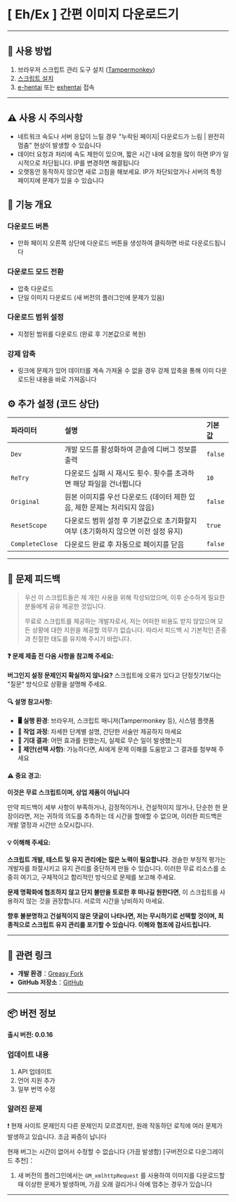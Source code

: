# **[ Eh/Ex ] 간편 이미지 다운로드기**

---

## **👻 사용 방법**

1. 브라우저 스크립트 관리 도구 설치 ([Tampermonkey](https://chrome.google.com/webstore/detail/tampermonkey/dhdgffkkebhmkfjojejmpbldmpobfkfo))
2. [스크립트 설치](https://update.greasyfork.org/scripts/472882/%5BEEx-Hentai%5D%20Downloader.user.js)
3. [e-hentai](https://e-hentai.org/) 또는 [exhentai](https://exhentai.org/) 접속

---

## **⚠️ 사용 시 주의사항**
- 네트워크 속도나 서버 응답이 느릴 경우 "누락된 페이지| 다운로드가 느림 | 완전히 멈춤" 현상이 발생할 수 있습니다
- 데이터 요청과 처리에 속도 제한이 있으며, 짧은 시간 내에 요청을 많이 하면 IP가 일시적으로 차단됩니다. IP를 변경하면 해결됩니다
- 오랫동안 동작하지 않으면 새로 고침을 해보세요. IP가 차단되었거나 서버의 특정 페이지에 문제가 있을 수 있습니다

## **📜 기능 개요**

### **다운로드 버튼**
- 만화 페이지 오른쪽 상단에 다운로드 버튼을 생성하여 클릭하면 바로 다운로드됩니다

### **다운로드 모드 전환**
- 압축 다운로드
- 단일 이미지 다운로드 (새 버전의 플러그인에 문제가 있음)

### **다운로드 범위 설정**
- 지정된 범위를 다운로드 (완료 후 기본값으로 복원)

### **강제 압축**
- 링크에 문제가 있어 데이터를 계속 가져올 수 없을 경우 강제 압축을 통해 이미 다운로드된 내용을 바로 가져옵니다

## **⚙️ 추가 설정 (코드 상단)**

| **파라미터**    | **설명**                                                                            | **기본값** |
| :-------------- | :---------------------------------------------------------------------------------- | :--------- |
| `Dev`           | 개발 모드를 활성화하여 콘솔에 디버그 정보를 출력                                    | `false`    |
| `ReTry`         | 다운로드 실패 시 재시도 횟수. 횟수를 초과하면 해당 파일을 건너뜁니다                | `10`       |
| `Original`      | 원본 이미지를 우선 다운로드 (데이터 제한 있음, 제한 문제는 처리되지 않음)           | `false`    |
| `ResetScope`    | 다운로드 범위 설정 후 기본값으로 초기화할지 여부 (초기화하지 않으면 이전 설정 유지) | `true`     |
| `CompleteClose` | 다운로드 완료 후 자동으로 페이지를 닫음                                             | `false`    |

---

## 📣 문제 피드백

> 우선 이 스크립트들은 제 개인 사용을 위해 작성되었으며, 이후 순수하게 필요한 분들에게 공유 제공한 것입니다.
>
> 무료로 스크립트를 제공하는 개발자로서, 저는 어떠한 비용도 받지 않았으며 모든 상황에 대한 지원을 제공할 의무가 없습니다. 따라서 피드백 시 기본적인 존중과 친절한 태도를 유지해 주시기 바랍니다.

#### ❓ 문제 제출 전 다음 사항을 참고해 주세요:

**버그인지 설정 문제인지 확실하지 않나요?** 스크립트에 오류가 있다고 단정짓기보다는 "질문" 방식으로 상황을 설명해 주세요.

#### 🔍 설명 참고사항:

- **🖥️ 실행 환경**: 브라우저, 스크립트 매니저(Tampermonkey 등), 시스템 플랫폼
- **🧭 작업 과정**: 자세한 단계별 설명, 간단한 서술만 제공하지 마세요
- **🎯 기대 결과**: 어떤 효과를 원했는지, 실제로 무슨 일이 발생했는지
- **🤖 제안(선택 사항)**: 가능하다면, AI에게 문제 이해를 도움받고 그 결과를 첨부해 주세요

#### ⚠️ 중요 경고:

**이것은 무료 스크립트이며, 상업 제품이 아닙니다**

만약 피드백이 세부 사항이 부족하거나, 감정적이거나, 건설적이지 않거나, 단순한 한 문장이라면, 저는 귀하의 의도를 추측하는 데 시간을 할애할 수 없으며, 이러한 피드백은 개발 열정과 시간만 소모시킵니다.

#### 💡 이해해 주세요:

**스크립트 개발, 테스트 및 유지 관리에는 많은 노력이 필요합니다**. 경솔한 부정적 평가는 개발자를 좌절시키고 유지 관리를 중단하게 만들 수 있습니다. 이러한 무료 리소스를 소중히 여기고, 구체적이고 합리적인 방식으로 문제를 보고해 주세요.

**문제 명확화에 협조하지 않고 단지 불만을 토로한 후 떠나길 원한다면**, 이 스크립트를 사용하지 않는 것을 권장합니다. 서로의 시간을 낭비하지 마세요.

**향후 불분명하고 건설적이지 않은 댓글이 나타나면, 저는 무시하기로 선택할 것이며, 최종적으로 스크립트 유지 관리를 포기할 수 있습니다. 이해와 협조에 감사드립니다.**

---

## **🔗 관련 링크**

- **개발 환경**：[Greasy Fork](https://greasyfork.org/ko/users/989635-canaan-hs)  
- **GitHub 저장소**：[GitHub](https://github.com/Canaan-HS/MonkeyScript/tree/main/ExDownloader)

---

## **📦 버전 정보**

**출시 버전: 0.0.16**

### **업데이트 내용**
1. API 업데이트
2. 언어 지원 추가
3. 일부 번역 수정

### **알려진 문제**
❗️ 현재 사이트 문제인지 다른 문제인지 모르겠지만, 원래 작동하던 로직에 여러 문제가 발생하고 있습니다. 조금 짜증이 납니다

현재 버그는 시간이 없어서 수정할 수 없습니다 (가끔 발생함) [구버전으로 다운그레이드 추천]：
1. 새 버전의 플러그인에서는 `GM_xmlhttpRequest` 를 사용하여 이미지를 다운로드할 때 이상한 문제가 발생하며, 가끔 오래 걸리거나 아예 멈추는 경우가 있습니다

---